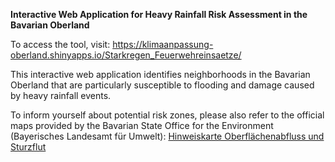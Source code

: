 **Interactive Web Application for Heavy Rainfall Risk Assessment in the Bavarian Oberland**

To access the tool, visit: https://klimaanpassung-oberland.shinyapps.io/Starkregen_Feuerwehreinsaetze/

This interactive web application identifies neighborhoods in the Bavarian Oberland that are particularly susceptible to flooding and damage caused by heavy rainfall events. 

To inform yourself about potential risk zones, please also refer to the official maps provided by the Bavarian State Office for the Environment (Bayerisches Landesamt für Umwelt): [Hinweiskarte Oberflächenabfluss und Sturzflut][1] 


  [1]: http://umweltatlas.bayern.de/mapapps/resources/apps/umweltatlas/index.html?lang=de&layers=lfu_domain-naturgefahren,service_naturgef_32,32;lfu_domain-naturgefahren,service_naturgef_33,33;lfu_domain-naturgefahren,service_naturgef_24,24&scale=18056&bm=webk "Hinweiskarte Oberflächenabfluss und Sturzflut"
